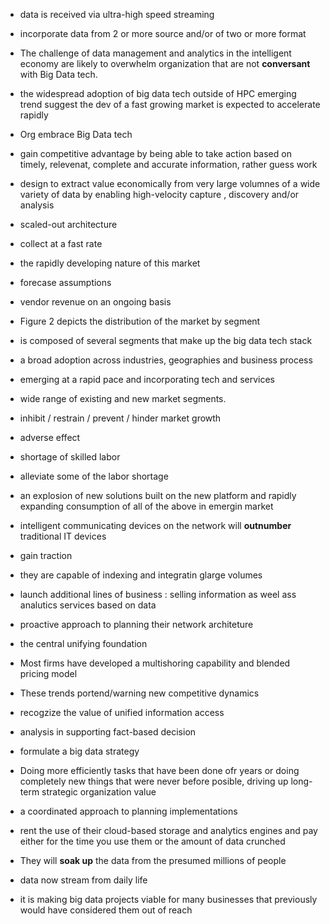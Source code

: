 - data is received via ultra-high speed streaming

- incorporate data from 2 or more source and/or of two or more format

- The challenge of data management and analytics in the intelligent economy are likely to overwhelm organization that are not **conversant** with Big Data tech. 

- the widespread adoption of big data tech outside of HPC
emerging trend suggest the dev of a fast growing market is expected to accelerate rapidly

- Org embrace Big Data tech
- gain competitive advantage by being able to take action based on timely, relevenat, complete and accurate information, rather guess work

- design to extract value economically from very large volumnes of a wide variety  of data by enabling high-velocity capture , discovery and/or analysis

- scaled-out architecture
- collect at a fast rate
- the rapidly developing nature of this market
- forecase assumptions
- vendor revenue on an ongoing basis 
- Figure 2 depicts the distribution of the market by segment


- is composed of several segments that make up the big data tech stack
- a broad adoption across industries, geographies and business process
- emerging at a rapid pace and incorporating tech and services
- wide range of existing and new market segments.
- inhibit / restrain / prevent / hinder  market growth
- adverse effect
- shortage of skilled labor
- alleviate some of the labor shortage
- an explosion of new solutions built on the new platform and rapidly expanding
consumption of all of the above in emergin market

- intelligent communicating devices on the network will **outnumber** traditional IT devices
- gain traction 
- they are capable of indexing and integratin glarge volumes 
- launch additional lines of business : selling information as weel ass analutics services based on data
- proactive approach to planning their network architeture 
- the central unifying foundation
- Most firms have developed a multishoring capability and blended pricing model 
- These trends portend/warning new competitive dynamics
- recogzize the value of unified information access 
- analysis in supporting fact-based decision
- formulate a big data strategy

- Doing more efficiently tasks that have been done ofr years or doing completely new things that were never before posible, driving up long-term strategic organization value
- a coordinated approach to planning implementations
- rent the use of their cloud-based storage and analytics engines and pay either for the time you use them or the amount of data crunched
- They will **soak up** the data from the presumed millions of people 

- data  now stream from daily life

- it is making big data projects viable for many businesses that previously would have considered them out of reach 
